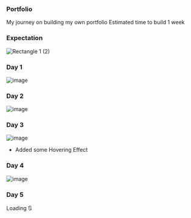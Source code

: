 ### Portfolio
My journey on building my own portfolio
Estimated time to build 1 week
### Expectation 
![Rectangle 1 (2)](https://github.com/eshwanthkartitr/portfolio/assets/111058542/f8c4fc42-28aa-410a-9685-411fbf38d423)
### Day 1
![image](https://github.com/eshwanthkartitr/portfolio/assets/111058542/2e340d23-6750-4f4c-bd77-057d345bead3)
### Day 2
![image](https://github.com/eshwanthkartitr/portfolio/assets/111058542/5167cd3c-029f-4dbc-9995-44dadc885232)
### Day 3
![image](https://github.com/eshwanthkartitr/portfolio/assets/111058542/e8778f45-9ffc-40f5-96fe-dad3e2b8a94d)
- Added some Hovering Effect
### Day 4
![image](https://github.com/eshwanthkartitr/portfolio/assets/111058542/d3116982-6b66-4388-b345-ec7f3d0174f7)
### Day 5
Loading 🔃
